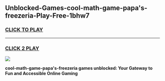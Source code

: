 
## Unblocked-Games-cool-math-game-papa's-freezeria-Play-Free-1bhw7
<h3>
<a href="https://premium76.site?title=cool-math-game-papa's-freezeria&ref=15A">CLICK TO PLAY</a></h3>
<hr>

<h3>
<a href="https://premium76.site?title=cool-math-game-papa's-freezeria&ref=15A">CLICK 2 PLAY</a>
  
</h3>

<a href="https://premium76.site?title=cool-math-game-papa's-freezeria&ref=15A"><img src="https://clearcache.store/games.png"></a>


**cool-math-game-papa's-freezeria games unblocked: Your Gateway to Fun and Accessible Online Gaming**
